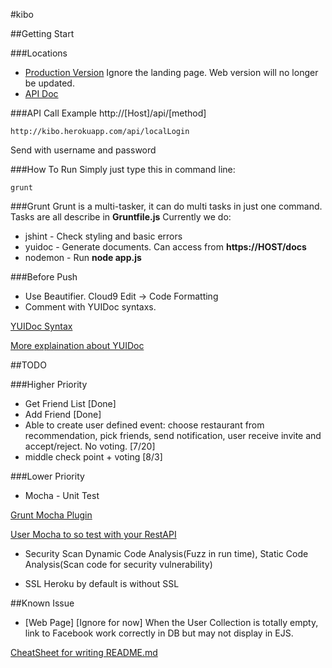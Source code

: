 #kibo


##Getting Start


###Locations
* [Production Version](http://kibo.herokuapp.com/)
Ignore the landing page. Web version will no longer be updated.
* [API Doc](http://kibo.herokuapp.com/docs)


###API Call Example
http://[Host]/api/[method]
```
http://kibo.herokuapp.com/api/localLogin
```
Send with username and password


###How To Run
Simply just type this in command line:
```
grunt
```

###Grunt
Grunt is a multi-tasker, it can do multi tasks in just one command. Tasks are all describe in **Gruntfile.js**
Currently we do:
* jshint - Check styling and basic errors
* yuidoc - Generate documents. Can access from **https://HOST/docs**
* nodemon - Run **node app.js**

###Before Push
* Use Beautifier. Cloud9 Edit -> Code Formatting
* Comment with YUIDoc syntaxs.

[YUIDoc Syntax](http://yui.github.io/yuidoc/syntax/index.html)

[More explaination about YUIDoc](http://code.tutsplus.com/tutorials/documenting-javascript-with-yuidoc--net-25324)


##TODO

###Higher Priority

* Get Friend List [Done]
* Add Friend [Done]
* Able to create user defined event: choose restaurant from recommendation, pick friends, send notification, user receive invite and accept/reject. No voting. [7/20]
* middle check point + voting [8/3]


###Lower Priority

* Mocha - Unit Test

[Grunt Mocha Plugin](https://github.com/pghalliday/grunt-mocha-test)

[User Mocha to so test with your RestAPI](http://thewayofcode.wordpress.com/2013/04/21/how-to-build-and-test-rest-api-with-nodejs-express-mocha/)

* Security Scan
Dynamic Code Analysis(Fuzz in run time), Static Code Analysis(Scan code for security vulnerability)

* SSL
Heroku by default is without SSL


##Known Issue
* [Web Page] [Ignore for now] When the User Collection is totally empty, link to Facebook work correctly in DB but may not display in EJS.



[CheatSheet for writing README.md](https://github.com/adam-p/markdown-here/wiki/Markdown-Cheatsheet)